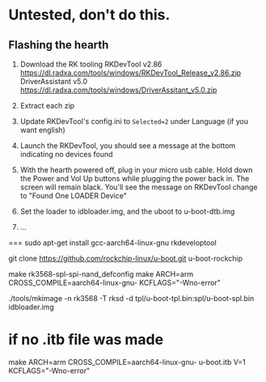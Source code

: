 # Untested, don't do this.

## Flashing the hearth 

1. Download the RK tooling
RKDevTool v2.86 https://dl.radxa.com/tools/windows/RKDevTool_Release_v2.86.zip
DriverAssistant v5.0 https://dl.radxa.com/tools/windows/DriverAssitant_v5.0.zip

2. Extract each zip

3. Update RKDevTool's config.ini to `Selected=2` under Language (if you want english)

4. Launch the RKDevTool, you should see a message at the bottom indicating no devices found

5. With the hearth powered off, plug in your micro usb cable. Hold down the Power and Vol Up buttons while plugging the power back in. The screen will remain black. You'll see the message on RKDevTool change to "Found One LOADER Device"

6. Set the loader to idbloader.img, and the uboot to u-boot-dtb.img

7. ...


===
sudo apt-get install gcc-aarch64-linux-gnu rkdeveloptool

git clone https://github.com/rockchip-linux/u-boot.git u-boot-rockchip

make rk3568-spl-spi-nand_defconfig
make ARCH=arm CROSS_COMPILE=aarch64-linux-gnu- KCFLAGS="-Wno-error"

./tools/mkimage -n rk3568 -T rksd -d tpl/u-boot-tpl.bin:spl/u-boot-spl.bin idbloader.img

# if no .itb file was made
 make ARCH=arm CROSS_COMPILE=aarch64-linux-gnu- u-boot.itb V=1 KCFLAGS="-Wno-error"                                  
